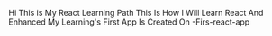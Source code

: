 Hi This is My React Learning Path This Is How I Will Learn React And Enhanced My Learning's
First App Is Created On -Firs-react-app
